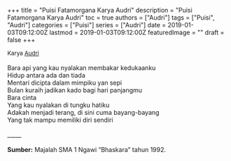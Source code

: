 +++
title = "Puisi Fatamorgana Karya Audri"
description = "Puisi Fatamorgana Karya Audri"
toc = true
authors = ["Audri"]
tags = ["Puisi", "Audri"]
categories = ["Puisi"]
series = ["Audri"]
date = 2019-01-03T09:12:00Z
lastmod = 2019-01-03T09:12:00Z
featuredImage = ""
draft = false
+++

<div style="text-align: justify;">
<div style="font-size: small;">Karya <a href="/authors/audri/" target="_blank">Audri</a></div><br />
Bara api yang kau nyalakan membakar kedukaanku<br />Hidup antara ada dan tiada<br />Mentari dicipta dalam mimpiku yan sepi<br />Bulan kuraih jadikan kado bagi hari panjangmu<br />Bara cinta<br />Yang kau nyalakan di tungku hatiku<br />Adakah menjadi terang, di sini cuma bayang-bayang<br />Yang tak mampu memiliki diri sendiri<br /><br />
_____<br /><br />
<b>Sumber:</b> Majalah SMA 1 Ngawi “Bhaskara” tahun 1992.</div>
